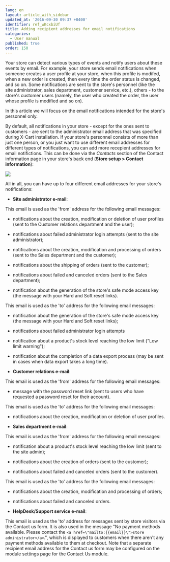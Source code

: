 ```yaml
---
lang: en
layout: article_with_sidebar
updated_at: '2016-09-30 09:37 +0400'
identifier: ref_wKcxbiUf
title: Adding recipient addresses for email notifications
categories:
  - User manual
published: true
order: 150
---
```



Your store can detect various types of events and notify users about these events by email. For example, your store sends email notifications when someone creates a user profile at your store, when this profile is modifed, when a new order is created, then every time the order status is changed, and so on. Some notifications are sent to the store's personnel (like the site administrator, sales department, customer service, etc.), others - to the store's customer users (namely, the user who created the order, the user whose profile is modified and so on). 

In this article we will focus on the email notifications intended for the store's personnel only.

By default, all notifications in your store - except for the ones sent to customers - are sent to the administrator email address that was specified during X-Cart installation. If your store's personnel consists of more than just one person, or you just want to use different email addresses for different types of notifications, you can add more recepient addresses for email notifictions. This can be done via the _Contacts_ section of the Contact information page in your store's back end (**Store setup > Contact information**):

![]({{site.baseurl}}/attachments/7505260/7602606.png)

All in all, you can have up to four different email addresses for your store's notifications:

*   **Site administrator e-mail**:

This email is used as the 'from' address for the following email messages:

- notifications about the creation, modification or deletion of user profiles (sent to the Customer relations department and the user);

- notifications about failed administrator login attempts (sent to the site administrator);

- notifications about the creation, modification and processing of orders (sent to the Sales department and the customer);

- notifications about the shipping of orders (sent to the customer);

- notifications about failed and canceled orders (sent to the Sales department);

- notification about the generation of the store's safe mode access key (the message with your Hard and Soft reset links).

This email is used as the 'to' address for the following email messages:

- notification about the generation of the store's safe mode access key (the message with your Hard and Soft reset links);

- notifications about failed administrator login attempts 

- notification about a product's stock level reaching the low limit ("Low limit warning");

- notification about the completion of a data export process (may be sent in cases when data export takes a long time).

*   **Customer relations e-mail**: 

This email is used as the 'from' address for the following email messages:

- message with the password reset link (sent to users who have requested a password reset for their account).

This email is used as the 'to' address for the following email messages:

- notifications about the creation, modification or deletion of user profiles.

*   **Sales department e-mail**:

This email is used as the 'from' address for the following email messages:

- notification about a product's stock level reaching the low limit (sent to the site admin);

- notifications about the creation of orders (sent to the customer);

- notifications about failed and canceled orders (sent to the customer).

This email is used as the 'to' address for the following email messages:

- notifications about the creation, modification and processing of orders;

- notifications about failed and canceled orders.

*   **HelpDesk/Support service e-mail**: 

This email is used as the 'to' address for messages sent by store visitors via the Contact us form. It is also used in the message "No payment methods available. Please contact the `<a href=\"mailto:{{email}}\">store administrator</a>`.", which is displayed to customers when there aren't any payment methods available to them at checkout. Note that a separate recipient email address for the Contact us form may be configured on the module settings page for the Contact Us module.


